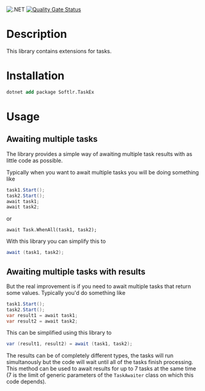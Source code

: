 ![.NET](https://github.com/Softlr/TaskEx/actions/workflows/dotnet.yml/badge.svg)
[![Quality Gate Status](https://sonarcloud.io/api/project_badges/measure?project=taskex&metric=alert_status)](https://sonarcloud.io/summary/new_code?id=taskex)

# Description
This library contains extensions for tasks.

# Installation
```ps
dotnet add package Softlr.TaskEx
```

# Usage
## Awaiting multiple tasks
The library provides a simple way of awaiting multiple task results with as little code as possible.

Typically when you want to await multiple tasks you will be doing something like
```csharp
task1.Start();
task2.Start();
await task1;
await task2;
```
or
```
await Task.WhenAll(task1, task2);
```

With this library you can simplify this to
```csharp
await (task1, task2);
```

## Awaiting multiple tasks with results
But the real improvement is if you need to await multiple tasks that return some values.
Typically you'd do something like
```csharp
task1.Start();
task2.Start();
var result1 = await task1;
var result2 = await task2;
```

This can be simplified using this library to
```csharp
var (result1, result2) = await (task1, task2);
```

The results can be of completely different types, the tasks will run simultanously but the code will wait until all of the tasks finish processing.
This method can be used to await results for up to 7 tasks at the same time (7 is the limit of generic parameters of the `TaskAwaiter` class on which this code depends).
